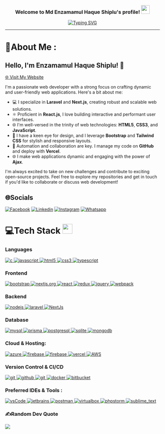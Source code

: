 <h3 align="center">
  Welcome to Md Enzamamul Haque Shiplu's profile!
  <img src="https://media.giphy.com/media/hvRJCLFzcasrR4ia7z/giphy.gif" width="28">
</h3>
<p align="center">
  <a href="https://git.io/typing-svg"><img src="https://readme-typing-svg.demolab.com?font=Caveat&weight=700&size=32&pause=1000&color=5F17F7&center=true&vCenter=true&random=false&width=700&lines=HI+IT'S+SHIPLU+%F0%9F%92%97%F0%9F%92%97%F0%9F%92%97;WELCOME+TO+MY+GITHUB+PROFILE+%F0%9F%92%97%F0%9F%92%97%F0%9F%92%97;I+AM+A+PROFESSIONAL+WEB+DEVELOPER+%F0%9F%92%97%F0%9F%92%97%F0%9F%92%97" alt="Typing SVG" /></a>
</p>

---
<div align="left">
  
# 💫About Me :
## Hello, I'm Enzamamul Haque Shiplu! 👋

[🌐 Visit My Website](https://shiplujs.com)

I'm a passionate web developer with a strong focus on crafting dynamic and user-friendly web applications. Here's a bit about me:

- 💻 I specialize in **Laravel** and **Next.js**, creating robust and scalable web solutions.
- ⚛️ Proficient in **React.js**, I love building interactive and performant user interfaces.
- 🌐 I'm well-versed in the trinity of web technologies: **HTML5**, **CSS3**, and **JavaScript**.
- 🎨 I have a keen eye for design, and I leverage **Bootstrap** and **Tailwind CSS** for stylish and responsive layouts.
- 🤖 Automation and collaboration are key. I manage my code on **GitHub** and deploy with **Vercel**.
- 🌐 I make web applications dynamic and engaging with the power of **Ajax**.

I'm always excited to take on new challenges and contribute to exciting open-source projects. Feel free to explore my repositories and get in touch if you'd like to collaborate or discuss web development!



## 🌐Socials

[![Facebook](https://img.shields.io/badge/Facebook-1877F2?style=for-the-badge&logo=facebook&logoColor=white)](https://www.facebook.com/shiplujs) [![Linkedin](https://img.shields.io/badge/LinkedIn-0077B5?style=for-the-badge&logo=linkedin&logoColor=white)](https://www.linkedin.com/in/shiplu2111) [![Instagram](https://img.shields.io/badge/Instagram-E4405F?style=for-the-badge&logo=instagram&logoColor=white)](https://www.instagram.com/shiplu2111/) [![Whatsapp](https://img.shields.io/badge/whatsapp-4B7F1.svg?style=for-the-badge&logo=whatsapp&logoColor=white)](https://wa.me/+8801711002919)


# 💻Tech Stack <img src = "https://media2.giphy.com/media/QssGEmpkyEOhBCb7e1/giphy.gif?cid=ecf05e47a0n3gi1bfqntqmob8g9aid1oyj2wr3ds3mg700bl&rid=giphy.gif" width = 32px> 

<h3 align="left">Languages</h3>
<p align="left">
  <a href="#" target="_blank"> 
    <img src="https://img.shields.io/badge/php-%23777BB4.svg?style=for-the-badge&logo=php&logoColor=white"
      alt="c"/>
  </a>
 
  <a href="https://developer.mozilla.org/en-US/docs/Web/JavaScript" target="_blank"> 
    <img src="https://img.shields.io/badge/Javascript-F7DF1E.svg?style=for-the-badge&logo=javascript&logoColor=black"
      alt="javascript"/> 
  </a>
  <a href="https://www.w3.org/html/" target="_blank"> 
    <img src="https://img.shields.io/badge/html-E34F26.svg?style=for-the-badge&logo=html5&logoColor=white"
      alt="html5"/> 
  </a>
  <a href="https://www.w3schools.com/css/" target="_blank">
    <img src="https://img.shields.io/badge/css-1572B6.svg?style=for-the-badge&logo=css3&logoColor=white"
      alt="css3"/>
  </a>
  <a href="https://www.typescriptlang.org/" target="_blank"> 
    <img src="https://img.shields.io/badge/typescript-3178C6.svg?style=for-the-badge&logo=typescript&logoColor=white"
      alt="typescript"/>
  </a>
</p>

<h3 align="left">Frontend</h3>
<p align="left">
      <a href="https://getbootstrap.com" target="_blank">
    <img src="https://img.shields.io/badge/bootstrap-7952B3.svg?style=for-the-badge&logo=bootstrap&logoColor=white"
      alt="bootstrap"/>
  </a>
  <a href="https://nextjs.org/" target="_blank">
    <img src="https://img.shields.io/badge/Next-black?style=for-the-badge&logo=next.js&logoColor=white" alt="nextjs.org"/> 
  </a>
  <a href="https://reactjs.org/" target="_blank"> 
    <img src="https://img.shields.io/badge/reactjs-61DAFB.svg?style=for-the-badge&logo=react&logoColor=black"
      alt="react"/> 
  </a>
  <a href="https://redux.js.org" target="_blank"> 
    <img src="https://img.shields.io/badge/redux-764ABC.svg?style=for-the-badge&logo=redux&logoColor=white" alt="redux"/> 
  </a> 
  <a href="https://jquery.com/" target="_blank">
    <img src="https://img.shields.io/badge/jquery-0769AD.svg?style=for-the-badge&logo=jquery&logoColor=white" alt="jquery"/> 
  </a>
  <a href="https://webpack.js.org" target="_blank">
    <img src="https://img.shields.io/badge/tailwindcss-%2338B2AC.svg?style=for-the-badge&logo=tailwind-css&logoColor=white"
      alt="webpack"/>
  </a>
</p>

<h3 align="left">Backend</h3>
<p align="left">
  <a href="https://nodejs.org" target="_blank"> 
    <img src="https://img.shields.io/badge/node.js-339933.svg?style=for-the-badge&logo=nodedotjs&logoColor=white"
      alt="nodejs"/> 
  </a>
  <a href="https://laravel.com/" target="_blank"> 
    <img src="https://img.shields.io/badge/laravel-%23FF2D20.svg?style=for-the-badge&logo=laravel&logoColor=white"
      alt="laravel"/> 
  </a>
  <a href="https://nextjs.org/" target="_blank"> 
    <img src="https://img.shields.io/badge/Next-black?style=for-the-badge&logo=next.js&logoColor=white"
      alt="NextJs"/> 
  </a>
  
 
</p>

<h3 align="left">Database</h3>
<p align="left">
  <a href="https://www.mysql.com/" target="_blank"> 
    <img src="https://img.shields.io/badge/mysql-%2300f.svg?style=for-the-badge&logo=mysql&logoColor=white"
      alt="mysql"/>
  </a>
  <a href="https://www.prisma.io/" target="_blank"> 
    <img src="https://img.shields.io/badge/Prisma-3982CE?style=for-the-badge&logo=Prisma&logoColor=white"
      alt="prisma"/> 
  </a> 
  <a href="https://www.postgresql.org" target="_blank"> 
    <img src="https://img.shields.io/badge/postgreSQL-4169E1.svg?style=for-the-badge&logo=postgresql&logoColor=white"
      alt="postgresql"/> 
  </a>
  
  <a href="https://www.sqlite.org/" target="_blank"> 
    <img src="https://img.shields.io/badge/sqlite-003B57.svg?style=for-the-badge&logo=sqlite&logoColor=white"
      alt="sqlite"/> 
  </a>
  <a href="https://www.mongodb.com/" target="_blank"> 
    <img src="https://img.shields.io/badge/mongodb-47A248.svg?style=for-the-badge&logo=mongodb&logoColor=white"
      alt="mongodb"/> 
  </a> 
  
</p>

<h3 align="left">Cloud & Hosting:</h3>
<p align="left">
  <a href="https://azure.microsoft.com/en-in/" target="_blank">
    <img  src="https://img.shields.io/badge/Azure-0078D4?style=for-the-badge&logo=microsoftazure&logoColor=white" alt="azure"/> 
  </a>
  <a href="https://firebase.google.com/" target="_blank">
    <img src="https://img.shields.io/badge/firebase-FFCA28.svg?style=for-the-badge&logo=firebase&logoColor=black" alt="firebase"/>
  </a>
  <a href="https://netlify.com/" target="_blank">
    <img src="https://img.shields.io/badge/netlify-00C7B7.svg?style=for-the-badge&logo=netlify&logoColor=black" alt="firebase"/>
  </a>
  <a href="https://vercel.com/" target="_blank"> 
    <img src="https://img.shields.io/badge/vercel-%23000000.svg?style=for-the-badge&logo=vercel&logoColor=white"
      alt="vercel"/> 
  </a> 
   <a href="https://aws.amazon.com/" target="_blank"> 
    <img src="https://img.shields.io/badge/AWS-%23FF9900.svg?style=for-the-badge&logo=amazon-aws&logoColor=white"
      alt="AWS"/> 
  </a> 
</p>


<h3 align="left">Version Control & CI/CD</h3>
<p align="left">
  <a href="https://git-scm.com/" target="_blank">
    <img src="https://img.shields.io/badge/git-F05032.svg?style=for-the-badge&logo=git&logoColor=white"
      alt="git"/>
  </a>
  <a href="https://github.com/ELanza-48" target="_blank">
    <img src="https://img.shields.io/badge/github-181717.svg?style=for-the-badge&logo=github&logoColor=white" alt="github" />
  </a>
  <a href="https://gitlab.com/Elanza-48" target="_blank">
    <img src="https://img.shields.io/badge/gitlab-181717.svg?style=for-the-badge&logo=gitlab&logoColor=white"
      alt="git"/>
  </a>
    <a href="https://www.docker.com/" target="_blank">
    <img src="https://img.shields.io/badge/docker-2496ED.svg?style=for-the-badge&logo=docker&logoColor=white"
      alt="docker"/>
  </a>
  <a href="https://bitbucket.org/" target="_blank"> 
    <img src="https://img.shields.io/badge/bitbucket-%230047B3.svg?style=for-the-badge&logo=bitbucket&logoColor=white" alt="bitbucket"/> 
  </a>
</p>

<h3 align="left">Preferred IDEs  & Tools :</h3>
<p align="left"> 
  
  <a href="https://code.visualstudio.com/" target="_blank">
    <img src="https://img.shields.io/badge/vscode-007ACC.svg?style=for-the-badge&logo=visualstudiocode&logoColor=white" alt="vsCode"/> 
  </a>
  <a href="https://www.jetbrains.com/" target="_blank">
    <img src="https://img.shields.io/badge/jetbrains%20IDE-000000.svg?style=for-the-badge&logo=jetbrains&logoColor=white" alt="jetbrains" />
  </a>
  <a href="https://postman.com" target="_blank"> 
    <img src="https://img.shields.io/badge/postman-FF6C37.svg?style=for-the-badge&logo=postman&logoColor=white" alt="postman"/>
  </a>
  <a href="https://www.virtualbox.org/" target="_blank">
    <img src="https://img.shields.io/badge/virtualbox-183A61.svg?style=for-the-badge&logo=virtualbox&logoColor=white"
      alt="virtualbox"/>
  </a>
  <a href="https://jetbrains.com/phpstorm/" target="_blank"> 
    <img src="https://img.shields.io/badge/phpstorm-143?style=for-the-badge&logo=phpstorm&logoColor=black&color=black&labelColor=darkorchid" alt="phpstorm"/>
  </a>
   <a href="https://www.sublimetext.com/" target="_blank"> 
    <img src="https://img.shields.io/badge/sublime_text-%23575757.svg?style=for-the-badge&logo=sublime-text&logoColor=important" alt="sublime_text"/>
  </a>
</p>



### ✍️Random Dev Quote
![](https://quotes-github-readme.vercel.app/api?type=horizontal&theme=merko)


